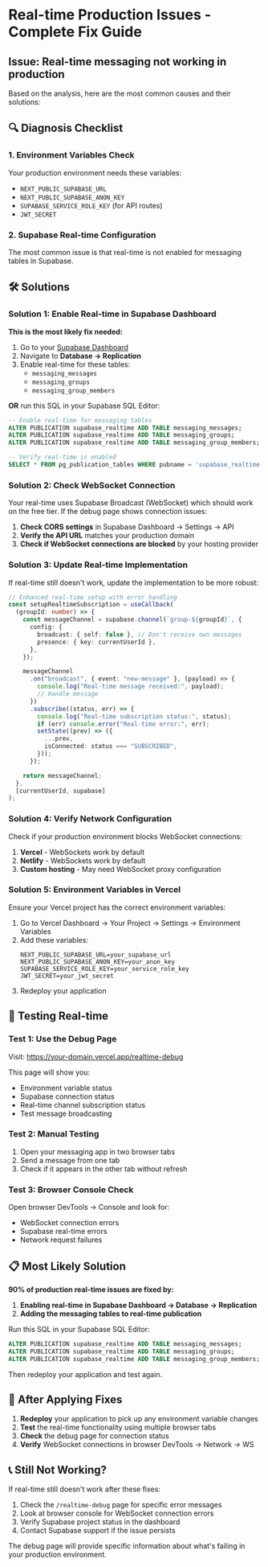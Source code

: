 # Real-time Production Issues - Complete Fix Guide

## Issue: Real-time messaging not working in production

Based on the analysis, here are the most common causes and their solutions:

## 🔍 Diagnosis Checklist

### 1. **Environment Variables Check**

Your production environment needs these variables:

- `NEXT_PUBLIC_SUPABASE_URL`
- `NEXT_PUBLIC_SUPABASE_ANON_KEY`
- `SUPABASE_SERVICE_ROLE_KEY` (for API routes)
- `JWT_SECRET`

### 2. **Supabase Real-time Configuration**

The most common issue is that real-time is not enabled for messaging tables in Supabase.

## 🛠️ Solutions

### **Solution 1: Enable Real-time in Supabase Dashboard**

**This is the most likely fix needed:**

1. Go to your [Supabase Dashboard](https://app.supabase.com)
2. Navigate to **Database → Replication**
3. Enable real-time for these tables:
   - `messaging_messages`
   - `messaging_groups`
   - `messaging_group_members`

**OR** run this SQL in your Supabase SQL Editor:

```sql
-- Enable real-time for messaging tables
ALTER PUBLICATION supabase_realtime ADD TABLE messaging_messages;
ALTER PUBLICATION supabase_realtime ADD TABLE messaging_groups;
ALTER PUBLICATION supabase_realtime ADD TABLE messaging_group_members;

-- Verify real-time is enabled
SELECT * FROM pg_publication_tables WHERE pubname = 'supabase_realtime';
```

### **Solution 2: Check WebSocket Connection**

Your real-time uses Supabase Broadcast (WebSocket) which should work on the free tier. If the debug page shows connection issues:

1. **Check CORS settings** in Supabase Dashboard → Settings → API
2. **Verify the API URL** matches your production domain
3. **Check if WebSocket connections are blocked** by your hosting provider

### **Solution 3: Update Real-time Implementation**

If real-time still doesn't work, update the implementation to be more robust:

```typescript
// Enhanced real-time setup with error handling
const setupRealtimeSubscription = useCallback(
  (groupId: number) => {
    const messageChannel = supabase.channel(`group-${groupId}`, {
      config: {
        broadcast: { self: false }, // Don't receive own messages
        presence: { key: currentUserId },
      },
    });

    messageChannel
      .on("broadcast", { event: "new-message" }, (payload) => {
        console.log("Real-time message received:", payload);
        // Handle message
      })
      .subscribe((status, err) => {
        console.log("Real-time subscription status:", status);
        if (err) console.error("Real-time error:", err);
        setState((prev) => ({
          ...prev,
          isConnected: status === "SUBSCRIBED",
        }));
      });

    return messageChannel;
  },
  [currentUserId, supabase]
);
```

### **Solution 4: Verify Network Configuration**

Check if your production environment blocks WebSocket connections:

1. **Vercel** - WebSockets work by default
2. **Netlify** - WebSockets work by default
3. **Custom hosting** - May need WebSocket proxy configuration

### **Solution 5: Environment Variables in Vercel**

Ensure your Vercel project has the correct environment variables:

1. Go to Vercel Dashboard → Your Project → Settings → Environment Variables
2. Add these variables:
   ```
   NEXT_PUBLIC_SUPABASE_URL=your_supabase_url
   NEXT_PUBLIC_SUPABASE_ANON_KEY=your_anon_key
   SUPABASE_SERVICE_ROLE_KEY=your_service_role_key
   JWT_SECRET=your_jwt_secret
   ```
3. Redeploy your application

## 🧪 Testing Real-time

### **Test 1: Use the Debug Page**

Visit: https://your-domain.vercel.app/realtime-debug

This page will show you:

- Environment variable status
- Supabase connection status
- Real-time channel subscription status
- Test message broadcasting

### **Test 2: Manual Testing**

1. Open your messaging app in two browser tabs
2. Send a message from one tab
3. Check if it appears in the other tab without refresh

### **Test 3: Browser Console Check**

Open browser DevTools → Console and look for:

- WebSocket connection errors
- Supabase real-time errors
- Network request failures

## 📋 Most Likely Solution

**90% of production real-time issues are fixed by:**

1. **Enabling real-time in Supabase Dashboard → Database → Replication**
2. **Adding the messaging tables to real-time publication**

Run this SQL in your Supabase SQL Editor:

```sql
ALTER PUBLICATION supabase_realtime ADD TABLE messaging_messages;
ALTER PUBLICATION supabase_realtime ADD TABLE messaging_groups;
ALTER PUBLICATION supabase_realtime ADD TABLE messaging_group_members;
```

Then redeploy your application and test again.

## 🔄 After Applying Fixes

1. **Redeploy** your application to pick up any environment variable changes
2. **Test** the real-time functionality using multiple browser tabs
3. **Check** the debug page for connection status
4. **Verify** WebSocket connections in browser DevTools → Network → WS

## 📞 Still Not Working?

If real-time still doesn't work after these fixes:

1. Check the `/realtime-debug` page for specific error messages
2. Look at browser console for WebSocket connection errors
3. Verify Supabase project status in the dashboard
4. Contact Supabase support if the issue persists

The debug page will provide specific information about what's failing in your production environment.
